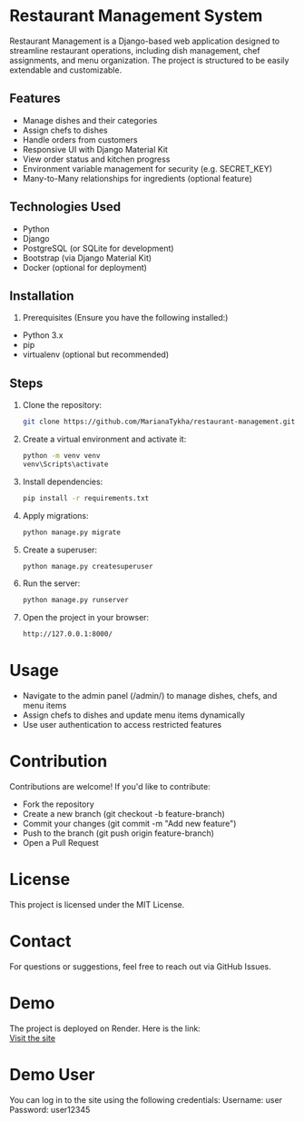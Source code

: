 # Restaurant Management System

Restaurant Management is a Django-based web application designed to streamline
restaurant operations, including dish management, chef assignments,  and menu organization.
The project is structured to be easily extendable and customizable.

## Features

- Manage dishes and their categories
- Assign chefs to dishes
- Handle orders from customers
- Responsive UI with Django Material Kit
- View order status and kitchen progress
- Environment variable management for security (e.g. SECRET_KEY)
- Many-to-Many relationships for ingredients (optional feature)

## Technologies Used
- Python
- Django
- PostgreSQL (or SQLite for development)
- Bootstrap (via Django Material Kit)
- Docker (optional for deployment)

## Installation

1. Prerequisites (Ensure you have the following installed:)
- Python 3.x
- pip
- virtualenv (optional but recommended)

## Steps

1. Clone the repository:
   ```bash
   git clone https://github.com/MarianaTykha/restaurant-management.git cd restaurant-management
   
2. Create a virtual environment and activate it:
   ```bash
   python -m venv venv
   venv\Scripts\activate

3. Install dependencies:
    ```bash
   pip install -r requirements.txt
   
4. Apply migrations:
    ```bash
   python manage.py migrate

5. Create a superuser:
    ```bash
   python manage.py createsuperuser

6. Run the server:
    ```bash
   python manage.py runserver
   
7. Open the project in your browser:
    ```bash
   http://127.0.0.1:8000/
   
# Usage

- Navigate to the admin panel (/admin/) to manage dishes, chefs, and menu items
- Assign chefs to dishes and update menu items dynamically
- Use user authentication to access restricted features

# Contribution

Contributions are welcome! If you'd like to contribute:
- Fork the repository
- Create a new branch (git checkout -b feature-branch)
- Commit your changes (git commit -m "Add new feature")
- Push to the branch (git push origin feature-branch)
- Open a Pull Request

# License

This project is licensed under the MIT License.

# Contact
For questions or suggestions, feel free to reach out via GitHub Issues.

# Demo
The project is deployed on Render. Here is the link:  
[Visit the site](https://restaurant-management-6xwi.onrender.com)

# Demo User
You can log in to the site using the following credentials:
Username: user  
Password: user12345

